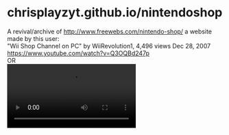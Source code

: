 # chrisplayzyt.github.io/nintendoshop
A revival/archive of http://www.freewebs.com/nintendo-shop/ a website made by this user:
<br>
"Wii Shop Channel on PC" by WiiRevolution1, 4,496 views  Dec 28, 2007
<br>
https://www.youtube.com/watch?v=Q3OQBd247p
<BR>OR<BR>
<video src="https://github.com/user-attachments/assets/5f832083-1b3b-4d0d-8eb2-977b447b8825" controls="">
<br><br>
based off: 
https://web.archive.org/web/20080101141120/http://www.freewebs.com/nintendo-shop/

